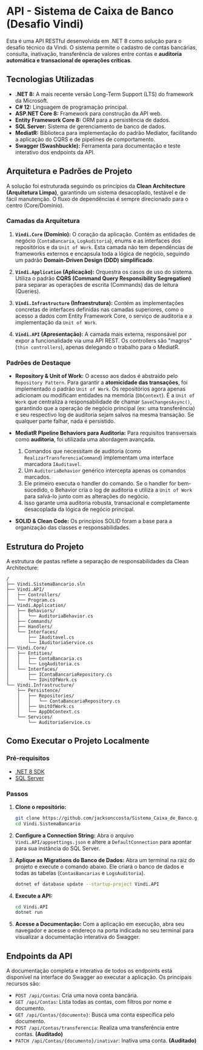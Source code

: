 # API - Sistema de Caixa de Banco (Desafio Vindi)

Esta é uma API RESTful desenvolvida em .NET 8 como solução para o desafio técnico da Vindi. O sistema permite o cadastro de contas bancárias, consulta, inativação, transferência de valores entre contas e **auditoria automática e transacional de operações críticas**.

## Tecnologias Utilizadas

* **.NET 8:** A mais recente versão Long-Term Support (LTS) do framework da Microsoft.
* **C# 12:** Linguagem de programação principal.
* **ASP.NET Core 8:** Framework para construção da API web.
* **Entity Framework Core 8:** ORM para a persistência de dados.
* **SQL Server:** Sistema de gerenciamento de banco de dados.
* **MediatR:** Biblioteca para implementação do padrão Mediator, facilitando a aplicação do CQRS e de pipelines de comportamento.
* **Swagger (Swashbuckle):** Ferramenta para documentação e teste interativo dos endpoints da API.

## Arquitetura e Padrões de Projeto

A solução foi estruturada seguindo os princípios da **Clean Architecture (Arquitetura Limpa)**, garantindo um sistema desacoplado, testável e de fácil manutenção. O fluxo de dependências é sempre direcionado para o centro (Core/Domínio).

### Camadas da Arquitetura

1.  **`Vindi.Core` (Domínio):** O coração da aplicação. Contém as entidades de negócio (`ContaBancaria`, `LogAuditoria`), enums e as interfaces dos repositórios e da `Unit of Work`. Esta camada não tem dependências de frameworks externos e encapsula toda a lógica de negócio, seguindo um padrão **Domain-Driven Design (DDD) simplificado**.

2.  **`Vindi.Application` (Aplicação):** Orquestra os casos de uso do sistema. Utiliza o padrão **CQRS (Command Query Responsibility Segregation)** para separar as operações de escrita (Commands) das de leitura (Queries).

3.  **`Vindi.Infrastructure` (Infraestrutura):** Contém as implementações concretas de interfaces definidas nas camadas superiores, como o acesso a dados com Entity Framework Core, o serviço de auditoria e a implementação da `Unit of Work`.

4.  **`Vindi.API` (Apresentação):** A camada mais externa, responsável por expor a funcionalidade via uma API REST. Os controllers são "magros" (`thin controllers`), apenas delegando o trabalho para o MediatR.

### Padrões de Destaque

* **Repository & Unit of Work:** O acesso aos dados é abstraído pelo `Repository Pattern`. Para garantir a **atomicidade das transações**, foi implementado o padrão `Unit of Work`. Os repositórios agora apenas adicionam ou modificam entidades na memória (`DbContext`). É a `Unit of Work` que centraliza a responsabilidade de chamar `SaveChangesAsync()`, garantindo que a operação de negócio principal (ex: uma transferência) e seu respectivo log de auditoria sejam salvos na mesma transação. Se qualquer parte falhar, nada é persistido.

* **MediatR Pipeline Behaviors para Auditoria:** Para requisitos transversais como **auditoria**, foi utilizada uma abordagem avançada.
    1.  Comandos que necessitam de auditoria (como `RealizarTransferenciaCommand`) implementam uma interface marcadora `IAuditavel`.
    2.  Um `AuditoriaBehavior` genérico intercepta apenas os comandos marcados.
    3.  Ele primeiro executa o handler do comando. Se o handler for bem-sucedido, o Behavior cria o log de auditoria e utiliza a `Unit of Work` para salvá-lo junto com as alterações do negócio.
    4.  Isso garante uma auditoria robusta, transacional e completamente desacoplada da lógica de negócio principal.

* **SOLID & Clean Code:** Os princípios SOLID foram a base para a organização das classes e responsabilidades.

## Estrutura do Projeto

A estrutura de pastas reflete a separação de responsabilidades da Clean Architecture:

```
/
├── Vindi.SistemaBancario.sln
├── Vindi.API/
│   ├── Controllers/
│   └── Program.cs
├── Vindi.Application/
│   ├── Behaviors/
│   │   └── AuditoriaBehavior.cs
│   ├── Commands/
│   ├── Handlers/
│   └── Interfaces/
│       ├── IAuditavel.cs
│       └── IAuditoriaService.cs
├── Vindi.Core/
│   ├── Entities/
│   │   ├── ContaBancaria.cs
│   │   └── LogAuditoria.cs
│   └── Interfaces/
│       ├── IContaBancariaRepository.cs
│       └── IUnitOfWork.cs
└── Vindi.Infrastructure/
    ├── Persistence/
    │   ├── Repositories/
    │   │   └── ContaBancariaRepository.cs
    │   ├── UnitOfWork.cs
    │   └── AppDbContext.cs
    └── Services/
        └── AuditoriaService.cs
```

## Como Executar o Projeto Localmente

### Pré-requisitos
* [.NET 8 SDK](https://dotnet.microsoft.com/download/dotnet/8.0)
* [SQL Server](https://www.microsoft.com/sql-server/sql-server-downloads)

### Passos
1.  **Clone o repositório:**
    ```bash
    git clone https://github.com/jacksonccosta/Sistema_Caixa_de_Banco.git
    cd Vindi.SistemaBancario
    ```

2.  **Configure a Connection String:**
    Abra o arquivo `Vindi.API/appsettings.json` e altere a `DefaultConnection` para apontar para sua instância do SQL Server.

3.  **Aplique as Migrations do Banco de Dados:**
    Abra um terminal na raiz do projeto e execute o comando abaixo. Ele criará o banco de dados e todas as tabelas (`ContasBancarias` e `LogsAuditoria`).
    ```bash
    dotnet ef database update --startup-project Vindi.API
    ```

4.  **Execute a API:**
    ```bash
    cd Vindi.API
    dotnet run
    ```

5.  **Acesse a Documentação:**
    Com a aplicação em execução, abra seu navegador e acesse o endereço na porta indicada no seu terminal para visualizar a documentação interativa do Swagger.

## Endpoints da API

A documentação completa e interativa de todos os endpoints está disponível na interface do Swagger ao executar a aplicação. Os principais recursos são:

* `POST /api/Contas`: Cria uma nova conta bancária.
* `GET /api/Contas`: Lista todas as contas, com filtros por nome e documento.
* `GET /api/Contas/{documento}`: Busca uma conta específica pelo documento.
* `POST /api/Contas/transferencia`: Realiza uma transferência entre contas. **(Auditado)**
* `PATCH /api/Contas/{documento}/inativar`: Inativa uma conta. **(Auditado)**